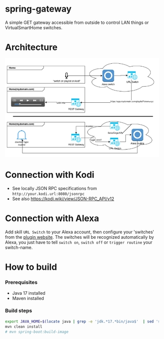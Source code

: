 # spring-gateway
A simple GET gateway accessible from outside to control LAN things or VirtualSmartHome switches.

# Architecture

![rest-gw-flows.drawio.png](doc%2Frest-gw-flows.drawio.png)

# Connection with Kodi

- See locally JSON RPC specifications from `http://your.kodi.url:8080/jsonrpc`
- See also https://kodi.wiki/view/JSON-RPC_API/v12

# Connection with Alexa

Add skill `URL Switch` to your Alexa account, then configure your 'switches' from the [plugin website](https://www.virtualsmarthome.xyz/url_switch).
The switches will be recognized automatically by Alexa, you just have to tell `switch on`, `switch off` or `trigger routine` your switch-name.

# How to build

### Prerequisites

- Java 17 installed
- Maven installed

### Build steps

```bash
export JAVA_HOME=$(locate java | grep -e 'jdk.*17.*bin/java$'  | sed 's#/bin/java##')
mvn clean install
# mvn spring-boot:build-image
```
